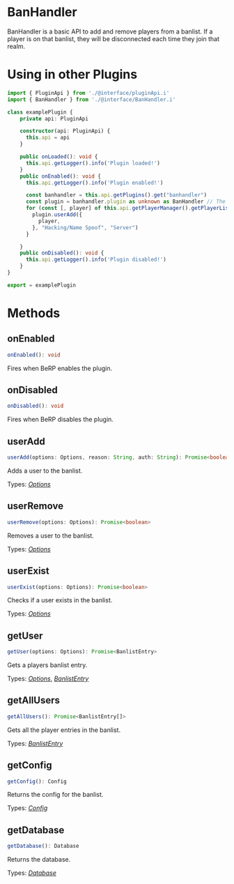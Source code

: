 # BanHandler
BanHandler is a basic API to add and remove players from a banlist.
If a player is on that banlist, they will be disconnected each time they join that realm.

# Using in other Plugins
```ts
import { PluginApi } from './@interface/pluginApi.i'
import { BanHandler } from './@interface/BanHandler.i'

class examplePlugin {
    private api: PluginApi

    constructor(api: PluginApi) {
      this.api = api
    }

    public onLoaded(): void {
      this.api.getLogger().info('Plugin loaded!')
    }
    public onEnabled(): void {
      this.api.getLogger().info('Plugin enabled!')

      const banhandler = this.api.getPlugins().get("banhandler")
      const plugin = banhandler.plugin as unknown as BanHandler // The plugins banlist api
      for (const [, player] of this.api.getPlayerManager().getPlayerList()) {
        plugin.userAdd({
          player,
        }, "Hacking/Name Spoof", "Server")
      }

    }
    public onDisabled(): void {
      this.api.getLogger().info('Plugin disabled!')
    }
}

export = examplePlugin

```

# Methods

## onEnabled
```ts
onEnabled(): void
```
Fires when BeRP enables the plugin.

## onDisabled
```ts
onDisabled(): void
```
Fires when BeRP disables the plugin.

## userAdd
```ts
userAdd(options: Options, reason: String, auth: String): Promise<boolean>
```
Adds a user to the banlist.

Types: *[Options](https://github.com/BeRP-Plugins/BanHandler/blob/19d2b05238de61cd2ba035ea75f89521aef2e084/src/%40interface/BanHandler.i.ts#L19)*

## userRemove
```ts
userRemove(options: Options): Promise<boolean>
```
Removes a user to the banlist.

Types: *[Options](https://github.com/BeRP-Plugins/BanHandler/blob/19d2b05238de61cd2ba035ea75f89521aef2e084/src/%40interface/BanHandler.i.ts#L19)*

## userExist
```ts
userExist(options: Options): Promise<boolean>
```
Checks if a user exists in the banlist.

Types: *[Options](https://github.com/BeRP-Plugins/BanHandler/blob/19d2b05238de61cd2ba035ea75f89521aef2e084/src/%40interface/BanHandler.i.ts#L19)*

## getUser
```ts
getUser(options: Options): Promise<BanlistEntry>
```
Gets a players banlist entry.

Types: *[Options](https://github.com/BeRP-Plugins/BanHandler/blob/19d2b05238de61cd2ba035ea75f89521aef2e084/src/%40interface/BanHandler.i.ts#L19)*, *[BanlistEntry](https://github.com/BeRP-Plugins/BanHandler/blob/19d2b05238de61cd2ba035ea75f89521aef2e084/src/%40interface/BanHandler.i.ts#L25)*

## getAllUsers
```ts
getAllUsers(): Promise<BanlistEntry[]>
```
Gets all the player entries in the banlist.

Types: *[BanlistEntry](https://github.com/BeRP-Plugins/BanHandler/blob/19d2b05238de61cd2ba035ea75f89521aef2e084/src/%40interface/BanHandler.i.ts#L25)*

## getConfig
```ts
getConfig(): Config
```
Returns the config for the banlist.

Types: *[Config](https://github.com/BeRP-Plugins/BanHandler/blob/19d2b05238de61cd2ba035ea75f89521aef2e084/src/%40interface/BanHandler.i.ts#L32)*

## getDatabase
```ts
getDatabase(): Database
```
Returns the database.

Types: *[Database](https://github.com/DefinitelyTyped/DefinitelyTyped/blob/bf23e7ce0f618e78de54c3f182469f9feaaadf9c/types/sqlite3/index.d.ts#L53)*

